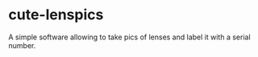 # cute-lenspics

A simple software allowing to take pics of lenses and label it with a serial number.
